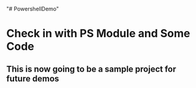 "# PowershellDemo" 
 # Check in with PS Module and Some Code

 ## This is now going to be a sample project for future demos